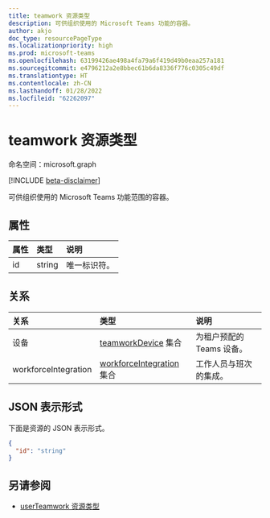 ```yaml
---
title: teamwork 资源类型
description: 可供组织使用的 Microsoft Teams 功能的容器。
author: akjo
doc_type: resourcePageType
ms.localizationpriority: high
ms.prod: microsoft-teams
ms.openlocfilehash: 63199426ae498a4fa79a6f419d49b0eaa257a181
ms.sourcegitcommit: e4796212a2e8bbec61b6da8336f776c0305c49df
ms.translationtype: HT
ms.contentlocale: zh-CN
ms.lasthandoff: 01/28/2022
ms.locfileid: "62262097"
---
```

# <a name="teamwork-resource-type"></a>teamwork 资源类型

命名空间：microsoft.graph

[!INCLUDE [beta-disclaimer](../../includes/beta-disclaimer.md)]

可供组织使用的 Microsoft Teams 功能范围的容器。

## <a name="properties"></a>属性

| 属性 | 类型 | 说明 |
|:---------------|:--------|:----------|
|id|string| 唯一标识符。 |

## <a name="relationships"></a>关系

| 关系 | 类型 | 说明 |
|:---------------|:--------|:----------|
|设备|[teamworkDevice](../resources/teamworkdevice.md) 集合|为租户预配的 Teams 设备。|
|workforceIntegration|[workforceIntegration](../resources/workforceintegration.md) 集合| 工作人员与班次的集成。|

## <a name="json-representation"></a>JSON 表示形式

下面是资源的 JSON 表示形式。

<!-- {
  "blockType": "resource",
  "@odata.type": "microsoft.graph.teamwork",
  "baseType": "microsoft.graph.entity"
}-->

```json
{
  "id": "string"
}

```

<!-- uuid: 8fcb5dbc-d5aa-4681-8e31-b001d5168d79
2015-10-25 14:57:30 UTC -->
<!--
{
  "type": "#page.annotation",
  "description": "teamwork resource",
  "keywords": "",
  "section": "documentation",
  "tocPath": "",
  "suppressions": []
}
-->

## <a name="see-also"></a>另请参阅

- [userTeamwork 资源类型](userteamwork.md)
